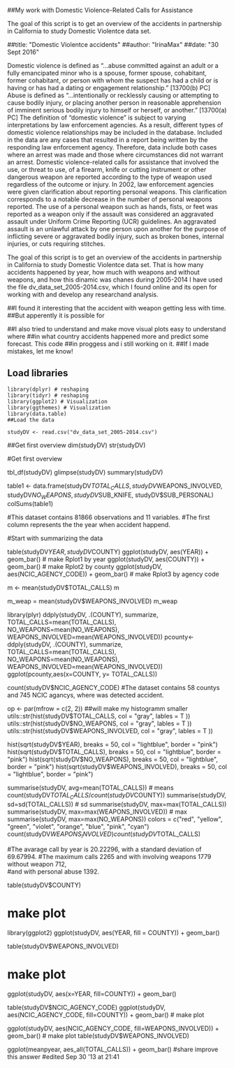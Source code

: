 ##My work with Domestic Violence-Related Calls for Assistance

 The goal of this script is to get an overview of the accidents in partnership in California to study Domestic Violentce data set. 

##title: "Domestic Violentce accidents"
##author: "IrinaMax"
##date: "30 Sept 2016"

 Domestic violence is defined as “...abuse committed against an adult or a fully emancipated minor who is a spouse, former spouse, cohabitant, former cohabitant, or person with whom the suspect has had a child or is having or has had a dating or engagement relationship.” [13700(b) PC]
 Abuse is defined as “...intentionally or recklessly causing or attempting to cause bodily injury, or placing another person in reasonable apprehension of imminent serious bodily injury to himself or herself, or another.” [13700(a) PC]
 The definition of “domestic violence” is subject to varying interpretations by law enforcement agencies. As a result, different types of domestic violence relationships may be included in the database.
 Included in the data are any cases that resulted in a report being written by the responding law enforcement agency. Therefore, data include both cases where an arrest was made and those where circumstances did not warrant an arrest.
Domestic violence-related calls for assistance that involved the use, or threat to use, of a firearm, knife or cutting instrument or other dangerous weapon are reported according to the type of weapon used regardless of the outcome or injury.
 In 2002, law enforcement agencies were given clarification about reporting personal weapons. This clarification corresponds to a notable decrease in the number of personal weapons reported. The use of a personal weapon such as hands, fists, or feet was reported as a weapon only if the assault was considered an aggravated assault under Uniform Crime Reporting (UCR) guidelines. An aggravated assault is an unlawful attack by one person upon another for the purpose of inflicting severe or aggravated bodily injury, such as broken bones, internal injuries, or cuts requiring stitches.


  
  The goal of this script is to get an overview of the accidents in partnership in California
to study Domestic Violentce data set. That is how many accidents happened by year, 
how much with weapons and without weapons, and how this dinamic was chanes during 2005-2014
I have used the file dv_data_set_2005-2014.csv, which I found online and its open for 
working with and develop any researchand analysis.

##I found it interesting that the accident with weapon getting less with time. 
##But apperently it is possible for

##I also tried to understand  and make move visual plots easy to understand where 
##in what country accidents happened more and predict some forecast. This code 
##in proggess and i still working on it. 
##If I made mistakes, let me know!
  
  ##  Load libraries

    library(dplyr) # reshaping
    library(tidyr) # reshaping
    library(ggplot2) # Visualization
    library(ggthemes) # Visualization
    library(data.table)
    ##Load the data

    studyDV <- read.csv("dv_data_set_2005-2014.csv")
   ##Get first overview
    dim(studyDV)
    str(studyDV)

   #Get first overview

   tbl_df(studyDV)
   glimpse(studyDV)
   summary(studyDV)

   table1 <- data.frame(studyDV$TOTAL_CALLS, studyDV$WEAPONS_INVOLVED, studyDV$NO_WEAPONS,
                     studyDV$SUB_KNIFE, studyDV$SUB_PERSONAL)      
   colSums(table1)


#This dataset contains 81866 observations and 11 variables. 
#The first column represents the the year when accident happend.

#Start with summarizing the data

   table(studyDV$YEAR, studyDV$COUNTY)
   ggplot(studyDV, aes(YEAR)) + geom_bar() # make Rplot1 by year
   ggplot(studyDV, aes(COUNTY)) + geom_bar() # make Rplot2 by county
   ggplot(studyDV, aes(NCIC_AGENCY_CODE)) + geom_bar()  # make Rplot3 by agency code

   m <- mean(studyDV$TOTAL_CALLS)
   m

m_weap = mean(studyDV$WEAPONS_INVOLVED)
m_weap


library(plyr)
ddply(studyDV, .(COUNTY), summarize,  TOTAL_CALLS=mean(TOTAL_CALLS), 
      NO_WEAPONS=mean(NO_WEAPONS), WEAPONS_INVOLVED=mean(WEAPONS_INVOLVED))
pcounty<- ddply(studyDV, .(COUNTY), summarize,  TOTAL_CALLS=mean(TOTAL_CALLS), 
                NO_WEAPONS=mean(NO_WEAPONS), WEAPONS_INVOLVED=mean(WEAPONS_INVOLVED))
ggplot(pcounty,aes(x=COUNTY, y= TOTAL_CALLS))

count(studyDV$NCIC_AGENCY_CODE)
#The dataset contains 58 countys and 745 NCIC agancys, where was detected accident.

op <- par(mfrow = c(2, 2)) ##will make my histogramm smaller
utils::str(hist(studyDV$TOTAL_CALLS, col = "gray", lables = T ))
utils::str(hist(studyDV$NO_WEAPONS, col = "gray", lables = T ))
utils::str(hist(studyDV$WEAPONS_INVOLVED, col = "gray", lables = T ))

hist(sqrt(studyDV$YEAR), breaks = 50, col = "lightblue", border = "pink")
hist(sqrt(studyDV$TOTAL_CALLS), breaks = 50, col = "lightblue", border = "pink")
hist(sqrt(studyDV$NO_WEAPONS), breaks = 50, col = "lightblue", border = "pink") 
hist(sqrt(studyDV$WEAPONS_INVOLVED), breaks = 50, col = "lightblue", border = "pink")

summarise(studyDV, avg=mean(TOTAL_CALLS)) # means
count(studyDV$TOTAL_CALLS/count(studyDV$COUNTY))
summarise(studyDV, sd=sd(TOTAL_CALLS)) # sd
summarise(studyDV, max=max(TOTAL_CALLS))
summarise(studyDV, max=max(WEAPONS_INVOLVED)) # max
summarise(studyDV, max=max(NO_WEAPONS))
colors = c("red", "yellow", "green", "violet", "orange", 
           "blue", "pink", "cyan")
count(studyDV$WEAPONS_INVOLVED)
count(studyDV$TOTAL_CALLS)

#The avarage call by year is 20.22296, with a standard deviation of 69.67994.
#The  maximum calls  2265 and with involving weapons 1779 without weapon 712,\
#and with personal abuse 1392.

table(studyDV$COUNTY)
# make plot

library(ggplot2)
ggplot(studyDV, aes(YEAR, fill = COUNTY)) + geom_bar()

table(studyDV$WEAPONS_INVOLVED)
# make plot
ggplot(studyDV, aes(x=YEAR, fill=COUNTY)) + geom_bar() 


table(studyDV$NCIC_AGENCY_CODE)
ggplot(studyDV, aes(NCIC_AGENCY_CODE, fill=COUNTY)) + geom_bar() # make plot

ggplot(studyDV, aes(NCIC_AGENCY_CODE, fill=WEAPONS_INVOLVED)) + geom_bar() # make plot
table(studyDV$WEAPONS_INVOLVED)

ggplot(meanpyear, aes_all(TOTAL_CALLS)) + geom_bar()
#share improve this answer
#edited Sep 30 '13 at 21:41
